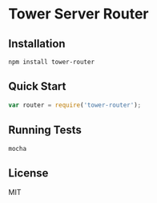# Tower Server Router

## Installation

```
npm install tower-router
```

## Quick Start

``` javascript
var router = require('tower-router');
```

## Running Tests

```
mocha
```

## License

MIT